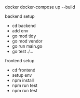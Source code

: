 docker docker-compose up --build

backend setup
- cd backend
- add env
- go mod tidy
- go mod vendor
- go run main.go
- go test ./...

frontend setup
- cd frontend
- setup env
- npm install
- npm run test
- npm run test
  
  

